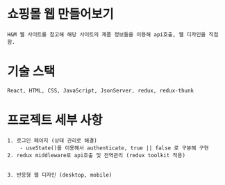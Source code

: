 # 쇼핑몰 웹 만들어보기

    H&M 웹 사이트를 참고해 해당 사이트의 제품 정보들을 이용해 api호출, 웹 디자인을 직접 함.

# 기술 스택

    React, HTML, CSS, JavaScript, JsonServer, redux, redux-thunk

# 프로젝트 세부 사항

    1. 로그인 페이지 (상태 관리로 해결)
        - useState()를 이용해서 authenticate, true || false 로 구분해 구현
    2. redux middleware로 api호출 및 전역관리 (redux toolkit 적용)
        
    
    3. 반응형 웹 디자인 (desktop, mobile)
